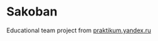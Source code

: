 # Sakoban 

Educational team project from [praktikum.yandex.ru](https://praktikum.yandex.ru/middle-frontend)
